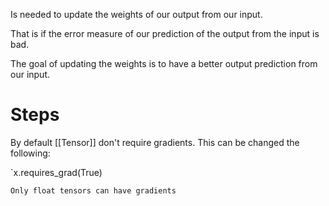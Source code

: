 Is needed to update the weights of our output from our input.

That is if the error measure of our prediction of the output from the input is bad. 

The goal of updating the weights is to have a better output prediction from our input. 


# Steps

By default [[Tensor]] don't require gradients. This can be changed the following:

`x.requires_grad(True)

	Only float tensors can have gradients

